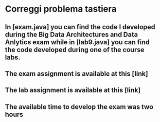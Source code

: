 # Correggi problema tastiera
## In [exam.java] you can find the code I developed during the Big Data Architectures and Data Anlytics exam while in [lab9.java] you can find the code developed during one of the course labs.
## The exam assignment is available at this [link]

## The lab assignment  is available at this [link]

## The available time to develop the exam was two hours
